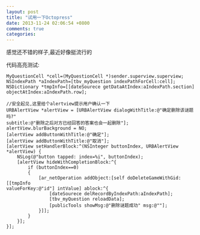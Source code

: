 ```yaml
---
layout: post
title: "试用一下Octopress"
date: 2013-11-24 02:06:54 +0800
comments: true
categories: 
---
```

感觉还不错的样子,最近好像挺流行的
<p>代码高亮测试:</p>

<pre><code>MyQuestionCell *cell=(MyQuestionCell *)sender.superview.superview;
NSIndexPath *aIndexPath=[tbv_myQuestion indexPathForCell:cell];
NSDictionary *tmpInfo=[[dateSourece getDataAtIndex:aIndexPath.section]
objectAtIndex:aIndexPath.row];

//安全起见,这里给个alertview提示用户确认一下
URBAlertView *alertView = [URBAlertView dialogWithTitle:@&quot;确定删除该谜题吗?&quot;
subtitle:@&quot;删除之后对方已经回答的答案也会一起删除&quot;];
alertView.blurBackground = NO;
[alertView addButtonWithTitle:@&quot;确定&quot;];
[alertView addButtonWithTitle:@&quot;取消&quot;];
[alertView setHandlerBlock:^(NSInteger buttonIndex, URBAlertView *alertView) {
    NSLog(@&quot;button tapped: index=%i&quot;, buttonIndex);
    [alertView hideWithCompletionBlock:^{
        if (buttonIndex==0)
        {
            [ar_netOperation addObject:[self doDeleteGameWithGid:[[tmpInfo
valueForKey:@&quot;id&quot;] intValue] ablock:^{
                [dateSourece delRecordByIndexPath:aIndexPath];
                [tbv_myQuestion reloadData];
                [publicTools showMsg:@&quot;删除谜题成功&quot; msg:@&quot;&quot;];
            }]];
        }
    }];
}];
</code></pre>

